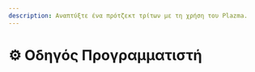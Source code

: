 ```yaml
---
description: Αναπτύξτε ένα πρότζεκτ τρίτων με τη χρήση του Plazma.
---
```


# ⚙️ Οδηγός Προγραμματιστή

